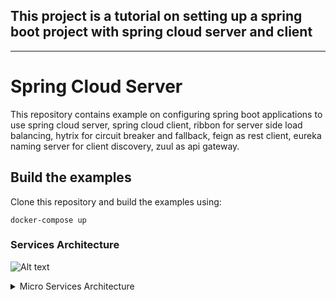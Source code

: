 ## This project is a tutorial on setting up a spring boot project with spring cloud server and client

---
# Spring Cloud Server

This repository contains example on configuring spring boot applications to use
spring cloud server, spring cloud client, ribbon for server side load balancing,
hytrix for circuit breaker and fallback, feign as rest client, eureka naming server
for client discovery, zuul as api gateway.

## Build the examples

Clone this repository and build the examples using:

```
docker-compose up
```

### Services Architecture

![Alt text](https://g.gravizo.com/source/custom_image?https%3A%2F%2Fraw.githubusercontent.com%2Fjeevan1133%2FSpring-Cloud-Config%2Fmaster%2FREADME.md)
<details>
<summary>Micro Services Architecture</summary>
custom_image
  digraph architecture {    
    rankdir = TB;
    node[shape=component]
    Ribbon[shape=underline]    
    {rank=same; User, Nginx, ZuulServer}
    {rank=same; CurrencyExchangeService1, CurrencyExchangeService2, CurrencyExchangeService3};
    {rank=same; Ribbon, EurekaNamingServer };
    {rank=same; CurrencyCalculationService, CurrencyExchangeService, LimitsService};
    start -> Nginx
    Nginx -> ZuulServer
    Nginx -> CurrencyCalculationService    
    ZuulServer -> EurekaNamingServer
    Ribbon -> CurrencyExchangeService1
    Ribbon -> CurrencyExchangeService2
    Ribbon -> CurrencyExchangeService3
    CurrencyCalculationService -> Ribbon
    Ribbon -> EurekaNamingServer
    CurrencyExchangeService -> EurekaNamingServer;
    CurrencyCalculationService -> EurekaNamingServer;
    LimitsService -> EurekaNamingServer
    LimitsService -> SpringCloudConfigServer
    SpringCloudConfigServer -> Git
    SpringCloudConfigServer -> EurekaNamingServer
    CurrencyExchangeService -> DB
    CurrencyExchangeService -> LimitsService    
    start [shape=Mdiamond];
  }
  custom_image
  </details>
